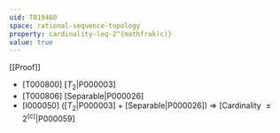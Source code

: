 ```yaml
---
uid: T019460
space: rational-sequence-topology
property: cardinality-leq-2^{mathfrak(c)}
value: true
---
```

[[Proof]]

* [T000800] [$T_2$|P000003]
* [T000806] [Separable|P000026]
* [I000050] ([$T_2$|P000003] + [Separable|P000026]) => [Cardinality $\leq 2^{\mathfrak(c)}$|P000059]


